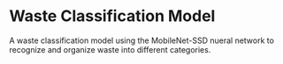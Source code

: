 # Waste Classification Model
A waste classification model using the MobileNet-SSD nueral network to recognize and organize waste into different categories.
